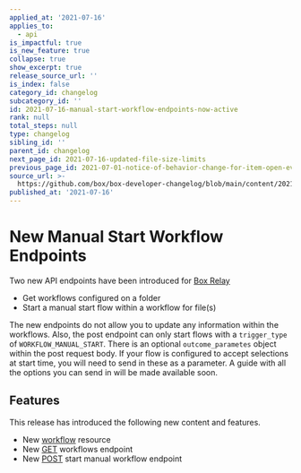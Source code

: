 ```yaml
---
applied_at: '2021-07-16'
applies_to:
  - api
is_impactful: true
is_new_feature: true
collapse: true
show_excerpt: true
release_source_url: ''
is_index: false
category_id: changelog
subcategory_id: ''
id: 2021-07-16-manual-start-workflow-endpoints-now-active
rank: null
total_steps: null
type: changelog
sibling_id: ''
parent_id: changelog
next_page_id: 2021-07-16-updated-file-size-limits
previous_page_id: 2021-07-01-notice-of-behavior-change-for-item-open-events
source_url: >-
  https://github.com/box/box-developer-changelog/blob/main/content/2021/07-16-manual-start-workflow-endpoints-now-active.md
published_at: '2021-07-16'
---
```

# New Manual Start Workflow Endpoints

Two new API endpoints have been introduced for
[Box Relay](https://www.box.com/collaboration/relay-workflow)

* Get workflows configured on a folder
* Start a manual start flow within a workflow for file(s)

<!-- more -->

The new endpoints do not allow you to update any information within the
workflows. Also, the post endpoint can only start flows with a `trigger_type`
of `WORKFLOW_MANUAL_START`. There is an optional `outcome_parametes` object
within the post request body. If your flow is configured to accept selections
at start time, you will need to send in these as a parameter. A guide with all
the options you can send in will be made available soon.

## Features

This release has introduced the following new content and features.

* New [workflow](r://workflow) resource
* New [GET](e://get_workflows) workflows endpoint
* New [POST](e://post_workflows_id_start) start manual workflow endpoint